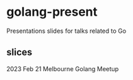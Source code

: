 # golang-present
 Presentations slides for talks related to Go

## slices

 2023 Feb 21 Melbourne Golang Meetup
